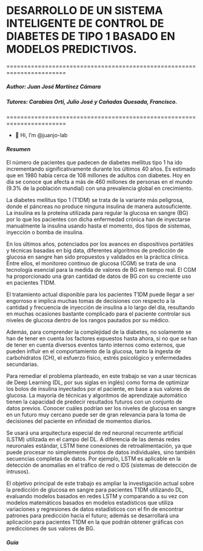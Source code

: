 # DESARROLLO DE UN SISTEMA INTELIGENTE DE CONTROL DE DIABETES DE TIPO 1 BASADO EN MODELOS PREDICTIVOS.
=======================================================================
##### Author: Juan José Martínez Cámara
##### Tutores: Carabias Orti, Julio José y Cañadas Quesada, Francisco.
=======================================================================

- 👋 Hi, I’m @juanjo-lab

#### *Resumen*

El número de pacientes que padecen de diabetes mellitus tipo 1 ha ido incrementando
significativamente durante los últimos 40 años. Es estimado que en 1980 había cerca de
108 millones de adultos con diabetes. Hoy en día se conoce que afecta a más de 460
millones de personas en el mundo (9.3% de la población mundial) con una prevalencia
global en crecimiento.

La diabetes mellitus tipo 1 (T1DM) se trata de la variante más peligrosa, donde el páncreas
no produce ninguna insulina de manera autosuficiente. La insulina es la proteína utilizada
para regular la glucosa en sangre (BG) por lo que los pacientes con dicha enfermedad
crónica han de inyectarse manualmente la insulina usando hasta el momento, dos tipos de
sistemas, inyección o bomba de insulina.

En los últimos años, potenciados por los avances en dispositivos portátiles y técnicas
basadas en big data, diferentes algoritmos de predicción de glucosa en sangre han sido
propuestos y validados en la práctica clínica. Entre ellos, el monitoreo continuo de glucosa
(CGM) se trata de una tecnología esencial para la medida de valores de BG en tiempo real.
El CGM ha proporcionado una gran cantidad de datos de BG con su creciente uso en
pacientes T1DM.

El tratamiento actual disponible para los pacientes T1DM puede llegar a ser engorroso e
implica muchas tomas de decisiones con respecto a la cantidad y frecuencia de inyección
de insulina a lo largo del día, resultando en muchas ocasiones bastante complicado para
el paciente controlar sus niveles de glucosa dentro de los rangos pautados por su médico.

Además, para comprender la complejidad de la diabetes, no solamente se han de tener en
cuenta los factores expuestos hasta ahora, si no que se han de tener en cuenta diversos
eventos tanto internos como externos, que pueden influir en el comportamiento de la
glucosa, tanto la ingesta de carbohidratos (CH), el esfuerzo físico, estrés psicológico y
enfermedades secundarias.

Para remediar el problema planteado, en este trabajo se van a usar técnicas de Deep
Learning (DL, por sus siglas en inglés) como forma de optimizar los bolos de insulina
inyectados por el paciente, en base a sus valores de glucosa. La mayoría de técnicas y
algoritmos de aprendizaje automático tienen la capacidad de predecir resultados futuros
con un conjunto de datos previos. Conocer cuáles podrían ser los niveles de glucosa en
sangre en un futuro muy cercano puede ser de gran relevancia para la toma de decisiones
del paciente en infinidad de momentos diarios.

Se usará una arquitectura especial de red neuronal recurrente artificial (LSTM) utilizada en
el campo del DL. A diferencia de las demás redes neuronales estándar, LSTM tiene
conexiones de retroalimentación, ya que puede procesar no simplemente puntos de datos
individuales, sino también secuencias completas de datos. Por ejemplo, LSTM es aplicable
en la detección de anomalías en el tráfico de red o IDS (sistemas de detección de intrusos).

El objetivo principal de este trabajo es ampliar la investigación actual sobre la predicción
de glucosa en sangre para pacientes T1DM utilizando DL, evaluando modelos basados en
redes LSTM y comparando a su vez con modelos matemáticos basados en modelos
estadísticos que utiliza variaciones y regresiones de datos estadísticos con el fin de
encontrar patrones para predicción hacia el futuro; además se desarrollará una aplicación
para pacientes T1DM en la que podrán obtener gráficas con predicciones de sus valores
de BG.


#### *Guía*


